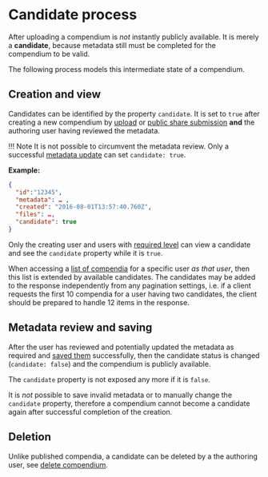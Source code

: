 # Candidate process

After uploading a compendium is _not_ instantly publicly available.
It is merely a **candidate**, because metadata still must be completed for the compendium to be valid.

The following process models this intermediate state of a compendium.

## Creation and view

Candidates can be identified by the property `candidate`.
It is set to `true` after creating a new compendium by [upload](upload.md) or [public share submission](public_share.md) **and** the authoring user having reviewed the metadata.

!!! Note
    It is not possible to circumvent the metadata review.
    Only a successful [metadata update](metadata.md#update-metadata) can set `candidate: true`.

**Example:**

```json
{
  "id":"12345",
  "metadata": … ,
  "created": "2016-08-01T13:57:40.760Z",
  "files": …,
  "candidate": true
}
```

Only the creating user and users with [required level](../user.md#user-levels) can view a candidate and see the `candidate` property while it is `true`.

When accessing a [list of compendia](view.md#list-compendia) for a specific user _as that user_, then this list is extended by available candidates.
The candidates may be added to the response independently from any pagination settings, i.e. if a client requests the first 10 compendia for a user having two candidates, the client should be prepared to handle 12 items in the response.

## Metadata review and saving

After the user has reviewed and potentially updated the metadata as required and [saved them](metadata.md#update-metadata) successfully, then the candidate status is changed (`candidate: false`) and the compendium is publicly available.

The `candidate` property is not exposed any more if it is `false`.

It is _not_ possible to save invalid metadata or to manually change the `candidate` property, therefore a compendium cannot become a candidate again after successful completion of the creation.

## Deletion

Unlike published compendia, a candidate can be deleted by a the authoring user, see [delete compendium](delete.md).
